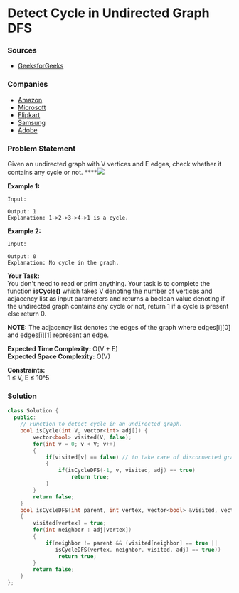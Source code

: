 # Detect Cycle in Undirected Graph DFS

### Sources

* [GeeksforGeeks](https://practice.geeksforgeeks.org/problems/detect-cycle-in-an-undirected-graph/1#)

### Companies

* [Amazon](../../company-based-lists/amazon.md)
* [Microsoft](../../company-based-lists/microsoft.md)
* [Flipkart](../../company-based-lists/flipkart.md)
* [Samsung](../../company-based-lists/samsung.md)
* [Adobe](../../company-based-lists/adobe.md)

### Problem Statement

Given an undirected graph with V vertices and E edges, check whether it contains any cycle or not. ****![](C:\Users\Mukul%20kumar\Desktop\GFG_PIC.JPG)

**Example 1:**

```text
Input:   

Output: 1
Explanation: 1->2->3->4->1 is a cycle.
```

**Example 2:**

```text
Input: 

Output: 0
Explanation: No cycle in the graph.
```

**Your Task:**  
 You don't need to read or print anything. Your task is to complete the function **isCycle\(\)** which takes V denoting the number of vertices and adjacency list as input parameters and returns a boolean value denoting if the undirected graph contains any cycle or not, return 1 if a cycle is present else return 0.

**NOTE:** The adjacency list denotes the edges of the graph where edges\[i\]\[0\] and edges\[i\]\[1\] represent an edge.

**Expected Time Complexity:** O\(V + E\)  
**Expected Space Complexity:** O\(V\)

**Constraints:**  
 1 ≤ V, E ≤ 10^5

### Solution

```cpp
class Solution {
  public:
    // Function to detect cycle in an undirected graph.
    bool isCycle(int V, vector<int> adj[]) {
        vector<bool> visited(V, false);
        for(int v = 0; v < V; v++)
        {
            if(visited[v] == false) // to take care of disconnected graph
            {
                if(isCycleDFS(-1, v, visited, adj) == true)
                    return true;
            }
        }
        return false;
    }
    bool isCycleDFS(int parent, int vertex, vector<bool> &visited, vector<int> adj[])
    {
        visited[vertex] = true;
        for(int neighbor : adj[vertex])
        {
            if(neighbor != parent && (visited[neighbor] == true || 
               isCycleDFS(vertex, neighbor, visited, adj) == true))
                return true;
        }
        return false;
    }
};

```

